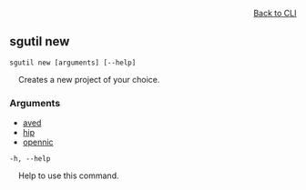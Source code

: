 <div id="readme" class="Box-body readme blob js-code-block-container">
<article class="markdown-body entry-content p-3 p-md-6" itemprop="text">
<p align="right">
<a href="https://github.com/fpgasystems/sgrt/blob/main/cli/manual.md#cli">Back to CLI</a>
</p>

## sgutil new

<code>sgutil new [arguments] [--help]</code>
<p>
  &nbsp; &nbsp; Creates a new project of your choice.
</p>

### Arguments

* [aved](./sgutil-new-aved.md#sgutil-new-aved)
* [hip](./sgutil-new-hip.md#sgutil-new-hip)
* [opennic](./sgutil-new-opennic.md#sgutil-new-opennic)

<code>-h, --help</code>
<p>
  &nbsp; &nbsp; Help to use this command.
</p>